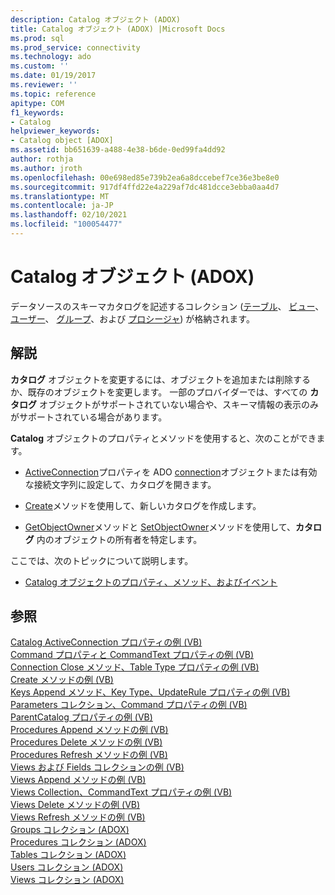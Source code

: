 ```yaml
---
description: Catalog オブジェクト (ADOX)
title: Catalog オブジェクト (ADOX) |Microsoft Docs
ms.prod: sql
ms.prod_service: connectivity
ms.technology: ado
ms.custom: ''
ms.date: 01/19/2017
ms.reviewer: ''
ms.topic: reference
apitype: COM
f1_keywords:
- Catalog
helpviewer_keywords:
- Catalog object [ADOX]
ms.assetid: bb651639-a488-4e38-b6de-0ed99fa4dd92
author: rothja
ms.author: jroth
ms.openlocfilehash: 00e698ed85e739b2ea6a8dccebef7ce36e3be8e0
ms.sourcegitcommit: 917df4ffd22e4a229af7dc481dcce3ebba0aa4d7
ms.translationtype: MT
ms.contentlocale: ja-JP
ms.lasthandoff: 02/10/2021
ms.locfileid: "100054477"
---
```

# <a name="catalog-object-adox"></a>Catalog オブジェクト (ADOX)
データソースのスキーマカタログを記述するコレクション ([テーブル](./tables-collection-adox.md)、 [ビュー](./views-collection-adox.md)、 [ユーザー](./users-collection-adox.md)、 [グループ](./groups-collection-adox.md)、および [プロシージャ](./procedures-collection-adox.md)) が格納されます。  
  
## <a name="remarks"></a>解説  
 **カタログ** オブジェクトを変更するには、オブジェクトを追加または削除するか、既存のオブジェクトを変更します。 一部のプロバイダーでは、すべての **カタログ** オブジェクトがサポートされていない場合や、スキーマ情報の表示のみがサポートされている場合があります。  
  
 **Catalog** オブジェクトのプロパティとメソッドを使用すると、次のことができます。  
  
-   [ActiveConnection](./activeconnection-property-adox.md)プロパティを ADO [connection](../ado-api/connection-object-ado.md)オブジェクトまたは有効な接続文字列に設定して、カタログを開きます。  
  
-   [Create](./create-method-adox.md)メソッドを使用して、新しいカタログを作成します。  
  
-   [GetObjectOwner](./getobjectowner-method-adox.md)メソッドと [SetObjectOwner](./setobjectowner-method.md)メソッドを使用して、**カタログ** 内のオブジェクトの所有者を特定します。  
  
 ここでは、次のトピックについて説明します。  
  
-   [Catalog オブジェクトのプロパティ、メソッド、およびイベント](./catalog-object-properties-methods-and-events.md)  
  
## <a name="see-also"></a>参照  
 [Catalog ActiveConnection プロパティの例 (VB)](./catalog-activeconnection-property-example-vb.md)   
 [Command プロパティと CommandText プロパティの例 (VB)](./command-and-commandtext-properties-example-vb.md)   
 [Connection Close メソッド、Table Type プロパティの例 (VB)](./connection-close-method-table-type-property-example-vb.md)   
 [Create メソッドの例 (VB)](./create-method-example-vb.md)   
 [Keys Append メソッド、Key Type、UpdateRule プロパティの例 (VB)](./keys-append-method-key-type-relatedcolumn-relatedtable-example-vb.md)   
 [Parameters コレクション、Command プロパティの例 (VB)](./parameters-collection-command-property-example-vb.md)   
 [ParentCatalog プロパティの例 (VB)](./parentcatalog-property-example-vb.md)   
 [Procedures Append メソッドの例 (VB)](./procedures-append-method-example-vb.md)   
 [Procedures Delete メソッドの例 (VB)](./procedures-delete-method-example-vb.md)   
 [Procedures Refresh メソッドの例 (VB)](./procedures-refresh-method-example-vb.md)   
 [Views および Fields コレクションの例 (VB)](./views-and-fields-collections-example-vb.md)   
 [Views Append メソッドの例 (VB)](./views-append-method-example-vb.md)   
 [Views Collection、CommandText プロパティの例 (VB)](./views-collection-commandtext-property-example-vb.md)   
 [Views Delete メソッドの例 (VB)](./views-delete-method-example-vb.md)   
 [Views Refresh メソッドの例 (VB)](./views-refresh-method-example-vb.md)   
 [Groups コレクション (ADOX)](./groups-collection-adox.md)   
 [Procedures コレクション (ADOX)](./procedures-collection-adox.md)   
 [Tables コレクション (ADOX)](./tables-collection-adox.md)   
 [Users コレクション (ADOX)](./users-collection-adox.md)   
 [Views コレクション (ADOX)](./views-collection-adox.md)